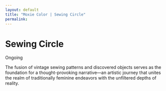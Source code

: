 ```yaml
---
layout: default
title: "Moxie Color | Sewing Circle"
permalink: 
---
```


# Sewing Circle  
Ongoing  

The fusion of vintage sewing patterns and discovered objects serves as the foundation for a thought-provoking narrative—an artistic journey that unites the realm of traditionally feminine endeavors with the unfiltered depths of reality.
